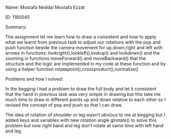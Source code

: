 ﻿Name: Mostafa Neddal Mostafa Ezzat

ID: 1180045

Summary:

The assignment let me learn how to draw a consistent and how to apply what we learnt from previous task to adjust our rotations with the pop and push function beside the camera movement for up,down,right and left with arrows in functions: lookright(),lookleft(),lookup() and lookdown() and the zooming in functions moveForward() and moveBackward() that the structure and the logic are implemented in my code at these function and by using a helper function rotatepoint(),crossproduct(),normalize()

Problems and how I solved:

In the begging I had a problem to draw the full body and let it consistent that the hand in previous task was very simple in drawing but this take me much time to draw in different points up and down relative to each other so I revised the concept of pop and push so that I can draw.

The idea of rotation of shoulder or leg wasn’t obvious to me at begging but I added keys and variables with new rotation angle glrotate() to solve this problem but now right hand and leg don’t  rotate at same time with left hand and leg 

